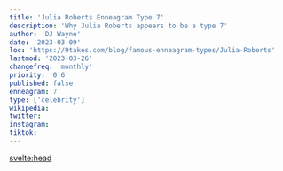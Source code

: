 ```yaml
---
title: 'Julia Roberts Enneagram Type 7'
description: 'Why Julia Roberts appears to be a type 7'
author: 'DJ Wayne'
date: '2023-03-09'
loc: 'https://9takes.com/blog/famous-enneagram-types/Julia-Roberts'
lastmod: '2023-03-26'
changefreq: 'monthly'
priority: '0.6'
published: false
enneagram: 7
type: ['celebrity']
wikipedia: 
twitter: 
instagram: 
tiktok: 
---
```


<svelte:head>
  <!-- <meta property="og:image" content="https://9takes.com/types/6s/Julia-Roberts.webp" /> -->
  <link rel="canonical" href="https://9takes.com/blog/famous-enneagram-types/Julia-Roberts">
</svelte:head>
<!-- <script>
	import  PopCard  from "../../../lib/components/atoms/PopCard.svelte";
</script>
<div
	style="display: flex;
    justify-content: center;
    margin: 1rem 0;
	"
>
	<PopCard
		image={`/types/6s/${'Julia-Roberts'}.webp`}
		showIcon={false}
		text="Julia Roberts"
		subtext=""
	/>
</div> -->
